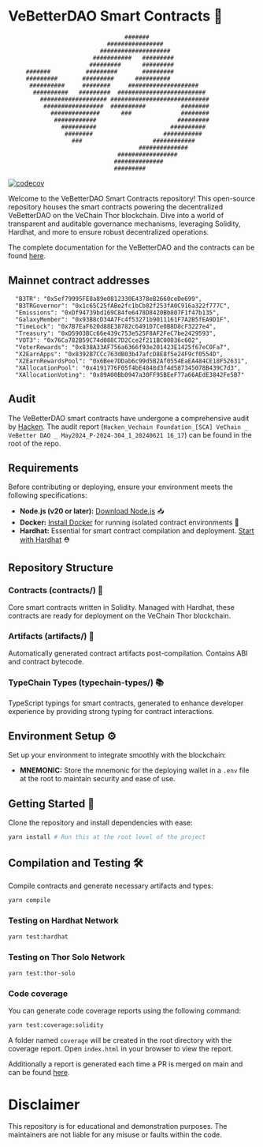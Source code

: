 # VeBetterDAO Smart Contracts 🌟

                                     #######
                                ################
                              ####################
                            ###########   #########
                           #########      #########
         #######          #########       #########
         #########       #########      ##########
          ##########     ########     ####################
           ##########   #########  #########################
             ################### ############################
              #################  ##########          ########
                ##############      ###              ########
                 ############                       #########
                   ##########                     ##########
                    ########                    ###########
                      ###                    ############
                                         ##############
                                   #################
                                  ##############
                                  #########

[![codecov](https://codecov.io/gh/vechain/vebetterdao-contracts/graph/badge.svg?token=3OMYFKUMS9)](https://app.codecov.io/gh/vechain/vebetterdao-contracts)

Welcome to the VeBetterDAO Smart Contracts repository! This open-source repository houses the smart contracts powering the decentralized VeBetterDAO on the VeChain Thor blockchain. Dive into a world of transparent and auditable governance mechanisms, leveraging Solidity, Hardhat, and more to ensure robust decentralized operations.

The complete documentation for the VeBetterDAO and the contracts can be found [here](https://docs.vebetterdao.org).

## Mainnet contract addresses

```
  "B3TR": "0x5ef79995FE8a89e0812330E4378eB2660ceDe699",
  "B3TRGovernor": "0x1c65C25fABe2fc1bCb82f253fA0C916a322f777C",
  "Emissions": "0xDf94739bd169C84fe6478D8420Bb807F1f47b135",
  "GalaxyMember": "0x93B8cD34A7Fc4f53271b9011161F7A2B5fEA9D1F",
  "TimeLock": "0x7B7EaF620d88E38782c6491D7Ce0B8D8cF3227e4",
  "Treasury": "0xD5903BCc66e439c753e525F8AF2FeC7be2429593",
  "VOT3": "0x76Ca782B59C74d088C7D2Cce2f211BC00836c602",
  "VoterRewards": "0x838A33AF756a6366f93e201423E1425f67eC0Fa7",
  "X2EarnApps": "0x8392B7CCc763dB03b47afcD8E8f5e24F9cf0554D",
  "X2EarnRewardsPool": "0x6Bee7DDab6c99d5B2Af0554EaEA484CE18F52631",
  "XAllocationPool": "0x4191776F05f4bE4848d3f4d587345078B439C7d3",
  "XAllocationVoting": "0x89A00Bb0947a30FF95BEeF77a66AEdE3842Fe5B7"
```

## Audit

The VeBetterDAO smart contracts have undergone a comprehensive audit by [Hacken](https://hacken.io/). The audit report (`Hacken_Vechain Foundation_[SCA] VeChain _ VeBetter DAO _ May2024_P-2024-304_1_20240621 16_17`) can be found in the root of the repo.

## Requirements

Before contributing or deploying, ensure your environment meets the following specifications:

- **Node.js (v20 or later):** [Download Node.js](https://nodejs.org/en/download/package-manager) 📥
- **Docker:** [Install Docker](https://docs.docker.com/get-docker/) for running isolated contract environments 🐳
- **Hardhat:** Essential for smart contract compilation and deployment. [Start with Hardhat](https://hardhat.org/getting-started/) ⛑️

## Repository Structure

### Contracts (contracts/) 📜

Core smart contracts written in Solidity. Managed with Hardhat, these contracts are ready for deployment on the VeChain Thor blockchain.

### Artifacts (artifacts/) 🏺

Automatically generated contract artifacts post-compilation. Contains ABI and contract bytecode.

### TypeChain Types (typechain-types/) 📚

TypeScript typings for smart contracts, generated to enhance developer experience by providing strong typing for contract interactions.

## Environment Setup ⚙️

Set up your environment to integrate smoothly with the blockchain:

- **MNEMONIC:** Store the mnemonic for the deploying wallet in a `.env` file at the root to maintain security and ease of use.

## Getting Started 🏁

Clone the repository and install dependencies with ease:

```bash
yarn install # Run this at the root level of the project
```

## Compilation and Testing 🛠️

Compile contracts and generate necessary artifacts and types:

```bash
yarn compile
```

### Testing on Hardhat Network

```bash
yarn test:hardhat
```

### Testing on Thor Solo Network

```bash
yarn test:thor-solo
```

### Code coverage

You can generate code coverage reports using the following command:

```bash
yarn test:coverage:solidity
```

A folder named `coverage` will be created in the root directory with the coverage report. Open `index.html` in your browser to view the report.

Additionally a report is generated each time a PR is merged on main and can be found [here](https://app.codecov.io/gh/vechain/vebetterdao-contracts).


# Disclaimer

This repository is for educational and demonstration purposes. The maintainers are not liable for any misuse or faults within the code.
